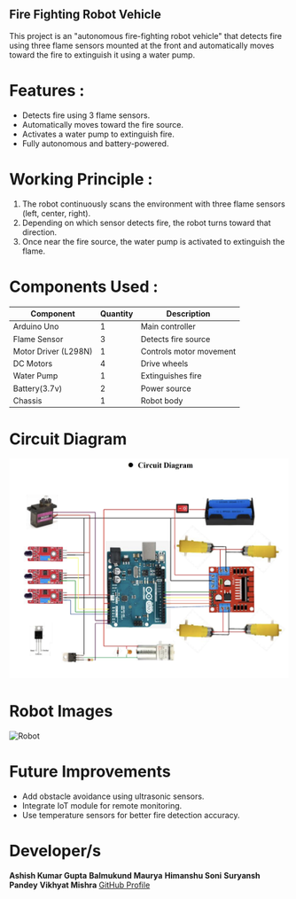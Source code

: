 ## Fire Fighting Robot Vehicle

This project is an "autonomous fire-fighting robot vehicle" that detects fire using three flame sensors mounted at the front and automatically moves toward the fire to extinguish it using a water pump.

# Features :
- Detects fire using 3 flame sensors.
- Automatically moves toward the fire source.
- Activates a water pump to extinguish fire.
- Fully autonomous and battery-powered.

# Working Principle :
1. The robot continuously scans the environment with three flame sensors (left, center, right).
2. Depending on which sensor detects fire, the robot turns toward that direction.
3. Once near the fire source, the water pump is activated to extinguish the flame.

# Components Used :
| Component | Quantity | Description |
|-----------|----------|-------------|
| Arduino Uno | 1 | Main controller |
| Flame Sensor | 3 | Detects fire source |
| Motor Driver (L298N) | 1 | Controls motor movement |
| DC Motors | 4 | Drive wheels |
| Water Pump | 1 | Extinguishes fire |
| Battery(3.7v) | 2 | Power source |
| Chassis | 1 | Robot body |

# Circuit Diagram
![Circuit Diagram](Circuit_Diagram.png)


# Robot Images
![Robot](/fire_fighting_robot.png)

# Future Improvements
- Add obstacle avoidance using ultrasonic sensors.
- Integrate IoT module for remote monitoring.
- Use temperature sensors for better fire detection accuracy.

# Developer/s
**Ashish Kumar Gupta**
**Balmukund Maurya**
**Himanshu Soni**
**Suryansh Pandey**
**Vikhyat Mishra**
[GitHub Profile](https://github.com/ashish118258)
